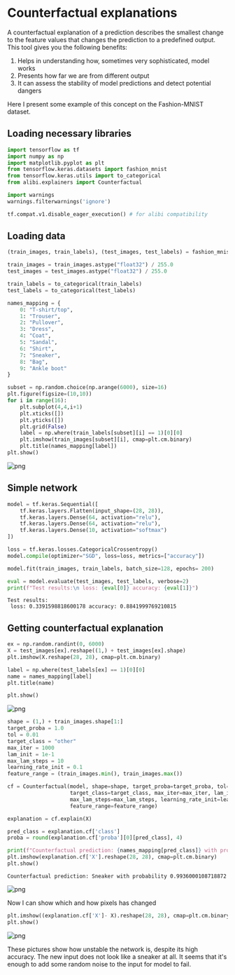 # Counterfactual explanations

A counterfactual explanation of a prediction describes the smallest change to the feature values that changes the prediction to a predefined output.  
This tool gives you the following benefits:  
1. Helps in understanding how, sometimes very sophisticated, model works
2. Presents how far we are from different output
3. It can assess the stability of model predictions and detect potential dangers  

Here I present some example of this concept on the Fashion-MNIST dataset.

## Loading necessary libraries


```python
import tensorflow as tf
import numpy as np
import matplotlib.pyplot as plt
from tensorflow.keras.datasets import fashion_mnist
from tensorflow.keras.utils import to_categorical
from alibi.explainers import Counterfactual

import warnings
warnings.filterwarnings('ignore')

```


```python
tf.compat.v1.disable_eager_execution() # for alibi compatibility
```

## Loading data


```python
(train_images, train_labels), (test_images, test_labels) = fashion_mnist.load_data()

train_images = train_images.astype("float32") / 255.0
test_images = test_images.astype("float32") / 255.0

train_labels = to_categorical(train_labels)
test_labels = to_categorical(test_labels)
```


```python
names_mapping = {
    0: "T-shirt/top",
    1: "Trouser",
    2: "Pullover",
    3: "Dress",
    4: "Coat",
    5: "Sandal",
    6: "Shirt",
    7: "Sneaker",
    8: "Bag",
    9: "Ankle boot"
}
```


```python
subset = np.random.choice(np.arange(6000), size=16)
plt.figure(figsize=(10,10))
for i in range(16):
    plt.subplot(4,4,i+1)
    plt.xticks([])
    plt.yticks([])
    plt.grid(False)
    label = np.where(train_labels[subset][i] == 1)[0][0]
    plt.imshow(train_images[subset][i], cmap=plt.cm.binary)
    plt.title(names_mapping[label])
plt.show()
```


    
![png](README_files/README_8_0.png)
    


## Simple network


```python
model = tf.keras.Sequential([
    tf.keras.layers.Flatten(input_shape=(28, 28)),
    tf.keras.layers.Dense(64, activation="relu"),
    tf.keras.layers.Dense(64, activation="relu"),
    tf.keras.layers.Dense(10, activation="softmax")
])
```


```python
loss = tf.keras.losses.CategoricalCrossentropy()
model.compile(optimizer="SGD", loss=loss, metrics=["accuracy"])
```


```python
model.fit(train_images, train_labels, batch_size=128, epochs= 200)
```


```python
eval = model.evaluate(test_images, test_labels, verbose=2)
print(f"Test results:\n loss: {eval[0]} accuracy: {eval[1]}")
```

    Test results:
     loss: 0.3391598818600178 accuracy: 0.8841999769210815
    

## Getting counterfactual explanation


```python
ex = np.random.randint(0, 6000)
X = test_images[ex].reshape((1,) + test_images[ex].shape)
plt.imshow(X.reshape(28, 28), cmap=plt.cm.binary)

label = np.where(test_labels[ex] == 1)[0][0]
name = names_mapping[label]
plt.title(name)

plt.show()
```


    
![png](README_files/README_15_0.png)
    



```python
shape = (1,) + train_images.shape[1:]
target_proba = 1.0
tol = 0.01
target_class = "other"
max_iter = 1000
lam_init = 1e-1
max_lam_steps = 10
learning_rate_init = 0.1
feature_range = (train_images.min(), train_images.max())
```


```python
cf = Counterfactual(model, shape=shape, target_proba=target_proba, tol=tol,
                    target_class=target_class, max_iter=max_iter, lam_init=lam_init,
                    max_lam_steps=max_lam_steps, learning_rate_init=learning_rate_init,
                    feature_range=feature_range)

explanation = cf.explain(X)
```


```python
pred_class = explanation.cf['class']
proba = round(explanation.cf['proba'][0][pred_class], 4)

print(f"Counterfactual prediction: {names_mapping[pred_class]} with probability {proba}")
plt.imshow(explanation.cf['X'].reshape(28, 28), cmap=plt.cm.binary)
plt.show()
```

    Counterfactual prediction: Sneaker with probability 0.9936000108718872
    


    
![png](README_files/README_18_1.png)
    


Now I can show which and how pixels has changed


```python
plt.imshow((explanation.cf['X']- X).reshape(28, 28), cmap=plt.cm.binary)
plt.show()
```


    
![png](README_files/README_20_0.png)
    


These pictures show how unstable the network is, despite its high accuracy. The new input does not look like a sneaker at all. It seems that it's enough to add some random noise to the input for model to fail. 
